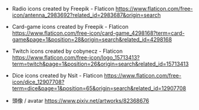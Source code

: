 - Radio icons created by Freepik - Flaticon
https://www.flaticon.com/free-icon/antenna_2983692?related_id=2983687&origin=search

- Card-game icons created by Freepik - Flaticon
https://www.flaticon.com/free-icon/card-game_4298168?term=card-game&page=1&position=28&origin=search&related_id=4298168

- Twitch icons created by cobynecz - Flaticon
https://www.flaticon.com/free-icon/logo_15713413?term=twitch&page=1&position=26&origin=search&related_id=15713413

- Dice icons created by Nsit - Flaticon
https://www.flaticon.com/free-icon/dice_12907708?term=dice&page=1&position=65&origin=search&related_id=12907708

- 頭像 / avatar
https://www.pixiv.net/artworks/82368676